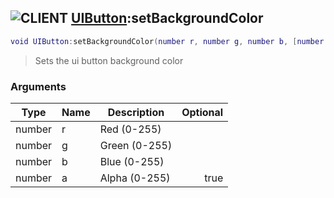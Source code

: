## ![](images/client.png "CLIENT") [UIButton](ui_button):setBackgroundColor

```lua
void UIButton:setBackgroundColor(number r, number g, number b, [number a = 255])
```

> Sets the ui button background color

### Arguments

| Type   | Name | Description   | Optional |
| ------ | ---- | ------------- | -------: |
| number | r    | Red (0-255)   |          |
| number | g    | Green (0-255) |          |
| number | b    | Blue (0-255)  |          |
| number | a    | Alpha (0-255) |     true |
